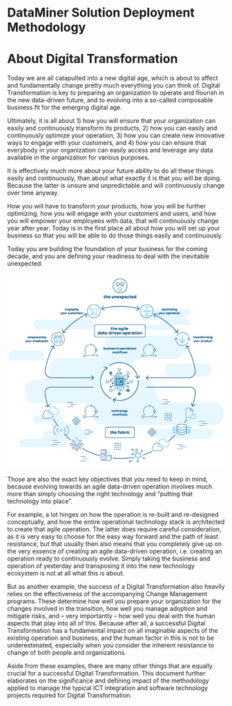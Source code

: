 # DataMiner Solution Deployment Methodology

# About Digital Transformation

Today we are all catapulted into a new digital age, which is about to affect and fundamentally change pretty much everything you can think of. Digital Transformation is key to preparing an organization to operate and flourish in the new data-driven future, and to evolving into a so-called composable business fit for the emerging digital age.

Ultimately, it is all about 1) how you will ensure that your organization can easily and continuously transform its products, 2) how you can easily and continuously optimize your operation, 3) how you can create new innovative ways to engage with your customers, and 4) how you can ensure that everybody in your organization can easily access and leverage any data available in the organization for various purposes.

It is effectively much more about your future ability to do all these things easily and continuously, than about what exactly it is that you will be doing. Because the latter is unsure and unpredictable and will continuously change over time anyway.

How you will have to transform your products, how you will be further optimizing, how you will engage with your customers and users, and how you will empower your employees with data, that will continuously change year after year. Today is in the first place all about how you will set up your business so that you will be able to do those things easily and continuously.

Today you are building the foundation of your business for the coming decade, and you are defining your readiness to deal with the inevitable unexpected.

![](../../images/GRAPH_DigitalTransformation.jpg)

Those are also the exact key objectives that you need to keep in mind, because evolving towards an agile data-driven operation involves much more than simply choosing the right technology and “putting that technology into place”.

For example, a lot hinges on how the operation is re-built and re-designed conceptually, and how the entire operational technology stack is architected to create that agile operation. The latter does require careful consideration, as it is very easy to choose for the easy way forward and the path of least resistance, but that usually then also means that you completely give up on the very essence of creating an agile data-driven operation, i.e. creating an operation ready to continuously evolve. Simply taking the business and operation of yesterday and transposing it into the new technology ecosystem is not at all what this is about.

But as another example, the success of a Digital Transformation also heavily relies on the effectiveness of the accompanying Change Management programs. These determine how well you prepare your organization for the changes involved in the transition, how well you manage adoption and mitigate risks, and – very importantly – how well you deal with the human aspects that play into all of this. Because after all, a successful Digital Transformation has a fundamental impact on all imaginable aspects of the existing operation and business, and the human factor in this is not to be underestimated, especially when you consider the inherent resistance to change of both people and organizations.

Aside from these examples, there are many other things that are equally crucial for a successful Digital Transformation. This document further elaborates on the significance and defining impact of the methodology applied to manage the typical ICT integration and software technology projects required for Digital Transformation.
